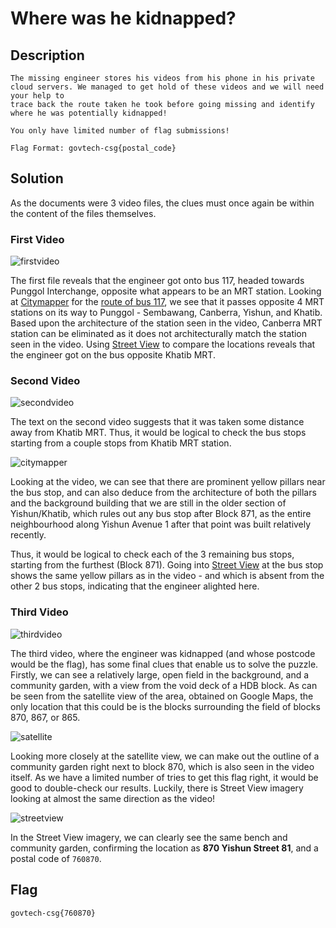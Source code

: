 # Where was he kidnapped?

## Description
```
The missing engineer stores his videos from his phone in his private cloud servers. We managed to get hold of these videos and we will need your help to 
trace back the route taken he took before going missing and identify where he was potentially kidnapped!

You only have limited number of flag submissions!

Flag Format: govtech-csg{postal_code}
```

## Solution

As the documents were 3 video files, the clues must once again be within the content of the files themselves.

### First Video

![firstvideo](https://raw.githubusercontent.com/natashatyt888/Writeups-for-CTF/main/2020-Govtech-Stack-The-Flags/OSINT/Where-was-he-kidnapped/busnumber.png)

The first file reveals that the engineer got onto bus 117, headed towards Punggol Interchange, opposite what appears to be an MRT station. Looking at [Citymapper](https://citymapper.com) for the [route of bus 117](https://citymapper.com/singapore/bus/sbs-transit-117), we see that it passes opposite 4 MRT stations on its way to Punggol - Sembawang, Canberra, Yishun, and Khatib. Based upon the architecture of the station seen in the video, Canberra MRT station can be eliminated as it does not architecturally match the station seen in the video. Using [Street View](https://goo.gl/maps/U111tPAP5WUR8tf56) to compare the locations reveals that the engineer got on the bus opposite Khatib MRT.

### Second Video

![secondvideo](https://raw.githubusercontent.com/natashatyt888/Writeups-for-CTF/main/2020-Govtech-Stack-The-Flags/OSINT/Where-was-he-kidnapped/yellow-pillars.png)

The text on the second video suggests that it was taken some distance away from Khatib MRT. Thus, it would be logical to check the bus stops starting from a couple stops from Khatib MRT station.

![citymapper](https://raw.githubusercontent.com/natashatyt888/Writeups-for-CTF/main/2020-Govtech-Stack-The-Flags/OSINT/Where-was-he-kidnapped/citymapper.png)

Looking at the video, we can see that there are prominent yellow pillars near the bus stop, and can also deduce from the architecture of both the pillars and the background building that we are still in the older section of Yishun/Khatib, which rules out any bus stop after Block 871, as the entire neighbourhood along Yishun Avenue 1 after that point was built relatively recently.

Thus, it would be logical to check each of the 3 remaining bus stops, starting from the furthest (Block 871). Going into [Street View](https://goo.gl/maps/iTcXPmFK5mvbP9Gx5) at the bus stop shows the same yellow pillars as in the video - and which is absent from the other 2 bus stops, indicating that the engineer alighted here.

### Third Video

![thirdvideo](https://raw.githubusercontent.com/natashatyt888/Writeups-for-CTF/main/2020-Govtech-Stack-The-Flags/OSINT/Where-was-he-kidnapped/community-garden.png)

The third video, where the engineer was kidnapped (and whose postcode would be the flag), has some final clues that enable us to solve the puzzle. Firstly, we can see a relatively large, open field in the background, and a community garden, with a view from the void deck of a HDB block. As can be seen from the satellite view of the area, obtained on Google Maps, the only location that this could be is the blocks surrounding the field of blocks 870, 867, or 865.

![satellite](https://raw.githubusercontent.com/natashatyt888/Writeups-for-CTF/main/2020-Govtech-Stack-The-Flags/OSINT/Where-was-he-kidnapped/satellite.png)

Looking more closely at the satellite view, we can make out the outline of a community garden right next to block 870, which is also seen in the video itself. As we have a limited number of tries to get this flag right, it would be good to double-check our results. Luckily, there is Street View imagery looking at almost the same direction as the video!

![streetview](https://raw.githubusercontent.com/natashatyt888/Writeups-for-CTF/main/2020-Govtech-Stack-The-Flags/OSINT/Where-was-he-kidnapped/streetview.png)

In the Street View imagery, we can clearly see the same bench and community garden, confirming the location as **870 Yishun Street 81**, and a postal code of `760870`.

## Flag
`govtech-csg{760870}`
